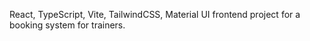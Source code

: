 React, TypeScript, Vite, TailwindCSS, Material UI frontend project for a booking system for trainers.

